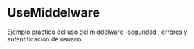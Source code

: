 # UseMiddelware
Ejemplo practico del uso del middelware -seguridad , errores y autentificación de usuario
